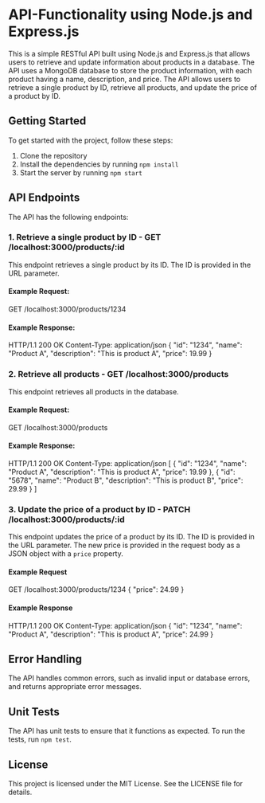 # API-Functionality using Node.js and Express.js

This is a simple RESTful API built using Node.js and Express.js that allows users to retrieve and update information about products in a database. The API uses a MongoDB database to store the product information, with each product having a name, description, and price. The API allows users to retrieve a single product by ID, retrieve all products, and update the price of a product by ID.

## Getting Started

To get started with the project, follow these steps:

1. Clone the repository
2. Install the dependencies by running `npm install`
3. Start the server by running `npm start`

## API Endpoints

The API has the following endpoints:

### 1. Retrieve a single product by ID - GET /localhost:3000/products/:id

This endpoint retrieves a single product by its ID. The ID is provided in the URL parameter.
#### Example Request:
GET /localhost:3000/products/1234
#### Example Response:
HTTP/1.1 200 OK
Content-Type: application/json
{
"id": "1234",
"name": "Product A",
"description": "This is product A",
"price": 19.99
}

### 2. Retrieve all products - GET /localhost:3000/products
This endpoint retrieves all products in the database.
#### Example Request:
GET /localhost:3000/products
#### Example Response:
HTTP/1.1 200 OK
Content-Type: application/json
[
{
"id": "1234",
"name": "Product A",
"description": "This is product A",
"price": 19.99
},
{
"id": "5678",
"name": "Product B",
"description": "This is product B",
"price": 29.99
}
]

### 3. Update the price of a product by ID - PATCH /localhost:3000/products/:id
This endpoint updates the price of a product by its ID. The ID is provided in the URL parameter. The new price is provided in the request body as a JSON object with a `price` property.
#### Example Request
GET /localhost:3000/products/1234
{
"price": 24.99
}
#### Example Response
HTTP/1.1 200 OK
Content-Type: application/json
{
"id": "1234",
"name": "Product A",
"description": "This is product A",
"price": 24.99
}

## Error Handling

The API handles common errors, such as invalid input or database errors, and returns appropriate error messages.

## Unit Tests

The API has unit tests to ensure that it functions as expected. To run the tests, run `npm test`.


## License

This project is licensed under the MIT License. See the LICENSE file for details.

